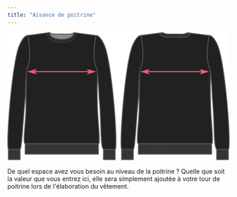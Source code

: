 ```yaml
---
title: "Aisance de poitrine"
---
```


![Aisance de poitrine](chestease.svg)

De quel espace avez vous besoin au niveau de la poitrine ? Quelle que soit la valeur que vous entrez ici, elle sera simplement ajoutée à votre tour de poitrine lors de l'élaboration du vêtement.




